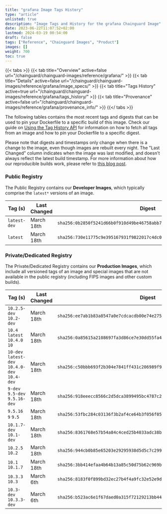 ```yaml
---
title: "grafana Image Tags History"
type: "article"
unlisted: true
description: "Image Tags and History for the grafana Chainguard Image"
date: 2023-06-22T11:07:52+02:00
lastmod: 2024-03-19 00:54:00
draft: false
tags: ["Reference", "Chainguard Images", "Product"]
images: []
weight: 700
toc: true
---
```


{{< tabs >}}
{{< tab title="Overview" active=false url="/chainguard/chainguard-images/reference/grafana/" >}}
{{< tab title="Details" active=false url="/chainguard/chainguard-images/reference/grafana/image_specs/" >}}
{{< tab title="Tags History" active=true url="/chainguard/chainguard-images/reference/grafana/tags_history/" >}}
{{< tab title="Provenance" active=false url="/chainguard/chainguard-images/reference/grafana/provenance_info/" >}}
{{</ tabs >}}

The following tables contains the most recent tags and digests that can be used to pin your Dockerfile to a specific build of this image. Check our guide on [Using the Tag History API](/chainguard/chainguard-images/using-the-tag-history-api/) for information on how to fetch all tags from an image and how to pin your Dockerfile to a specific digest.

Please note that digests and timestamps only change when there is a change to the image, even though images are rebuilt every night. The "Last Changed" column indicates when the image was last modified, and doesn't always reflect the latest build timestamp. For more information about how our reproducible builds work, please refer to [this blog post](https://www.chainguard.dev/unchained/reproducing-chainguards-reproducible-image-builds).

### Public Registry
The Public Registry contains our **Developer Images**, which typically comprise the `latest*` versions of an image.

| Tag (s)       | Last Changed | Digest                                                                    |
|---------------|--------------|---------------------------------------------------------------------------|
|  `latest-dev` | March 18th   | `sha256:0b2850f5241d66b0f910d49be46758abb7d7c0e9ee9087beb22026b7e2495754` |
|  `latest`     | March 18th   | `sha256:730e11775c9e395167931f9822017c4dc0ec8773b07976fe00fd744b0b3d7f07` |


### Private/Dedicated Registry
The Private/Dedicated Registry contains our **Production Images**, which include all versioned tags of an image and special images that are not available in the public registry (including FIPS images and other custom builds).

| Tag (s)                                        | Last Changed | Digest                                                                    |
|------------------------------------------------|--------------|---------------------------------------------------------------------------|
|  `10.2.5-dev` `10.2-dev`                       | March 18th   | `sha256:ee7ab1b83a8547a0e7cdcacdb00e74e2753a7ae0f203bd13df61d11a47476836` |
|  `10.4` `latest` `10.4.0` `10`                 | March 18th   | `sha256:0a85615a2108697fa3d86ce7e30dd55fa4ee2fbfbd251d3fcf000782a656f916` |
|  `10-dev` `latest-dev` `10.4.0-dev` `10.4-dev` | March 18th   | `sha256:c50bbb693f2b304e7841ff431c206989f96958cb9a2e4904a4a4ab507633745a` |
|  `9-dev` `9.5-dev` `9.5.16-dev`                | March 18th   | `sha256:918eeecc8566c2d5dca3899495bc4787c2829703f2956497611a38721ac02d2b` |
|  `9.5.16` `9` `9.5`                            | March 18th   | `sha256:53fbc284c03136f3b2af4ce64b3f056f05ca4da834efdee8b3018e3882bff747` |
|  `10.1.7-dev` `10.1-dev`                       | March 18th   | `sha256:8361768e57b54a84c4ced25b4033adc38b5e2dc41e277caa5a47f6fcb7f9d16d` |
|  `10.2.5` `10.2`                               | March 18th   | `sha256:944cb0b85e65203e29295938d5d5c7c299fec45cd7648a5df0e3c13b48ac8a03` |
|  `10.1` `10.1.7`                               | March 18th   | `sha256:3bb414efaa4b64b13a85c50d75b62c969be71c86d3882430bff58f4fcd51a2fc` |
|  `10.3.3` `10.3`                               | March 6th    | `sha256:8183f0f899bd32ec27b4f4a9fc32e52e9d31b50d367c990ebd3c27dd355bafc7` |
|  `10.3-dev` `10.3.3-dev`                       | March 6th    | `sha256:b523ac6e1f67daed0a315f72129213bb44ca146b94c157df3d97a3878659154d` |


